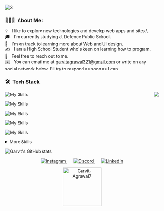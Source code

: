 ![3](https://github.com/Garvit-Agrawal7/Garvit-Agrawal7/assets/134291696/440aafe0-7cda-4fcd-a127-18e271dc7015)

### 👨🏻‍💻 &nbsp;About Me :

💡 &nbsp; I like to explore new technologies and develop web apps and sites.\  
🎓 &nbsp; I'm currently studying at Defence Public School.\
🌱 &nbsp; I'm on track to learning more about Web and UI design.\
✍️ &nbsp; I am a High School Student who's keen on learning how to program.\
💬 &nbsp; Feel free to reach out to me.\
✉️ &nbsp; You can email me at garvitagrawal321@gmail.com or write on any social network below. I'll try to respond as soon as I can.

### 🛠 &nbsp;Tech Stack
<img src="https://raw.githubusercontent.com/vitasha10/vitasha10/master/assets/Night-Coding.gif" align="right"/>

![My Skills](https://skillicons.dev/icons?i=js,python,java,c,react)


![My Skills](https://skillicons.dev/icons?i=nodejs,nextjs,express,jquery)


![My Skills](https://skillicons.dev/icons?i=flask,selenium,bootstrap)


![My Skills](https://skillicons.dev/icons?i=mysql,sqlite,mongodb)


![My Skills](https://skillicons.dev/icons?i=html,css)


<details>
<summary>More Skills</summary>


![My Skills](https://skillicons.dev/icons?i=vscode,replit,git,github,heroku,powershell)


![PyCharm](https://img.shields.io/badge/PyCharm-000000.svg?style=for-the-badge&logo=PyCharm&logoColor=white)&nbsp;
![WebStorm](https://img.shields.io/badge/WebStorm-000000.svg?style=for-the-badge&logo=WebStorm&logoColor=white)&nbsp;
![CLion](https://img.shields.io/badge/CLion-000000.svg?style=for-the-badge&logo=CLion&logoColor=white)&nbsp;
![npm](https://img.shields.io/badge/npm-CB3837?style=for-the-badge&logo=npm&logoColor=white)


</details>

![Garvit's GitHub stats](https://github-readme-stats.vercel.app/api?username=garvit-agrawal7&show_icons=true&theme=transparent)


<p align="center">
  <a href="https://www.instagram.com/garvit_agrawal1" target="_blank" style="margin: 10px;">
    <img src="https://skillicons.dev/icons?i=instagram" alt="Instagram">
  </a>
  <a href="https://discord.com/users/garvit_agrawal7" target="_blank" style="margin: 10px;">
    <img src="https://skillicons.dev/icons?i=discord" alt="Discord">
  </a>
  <a href="https://www.linkedin.com/in/garvit-agrawal-628355291" target="_blank" style="margin: 10px;">
    <img src="https://skillicons.dev/icons?i=linkedin" alt="LinkedIn">
  </a>
</p>



<p align="center"> <img width="125px" src="https://komarev.com/ghpvc/?username=Garvit-Agrawal7&label=Profile%20visits&color=0e75b6&style=flat" alt="Garvit-Agrawal7" /> </p> 
